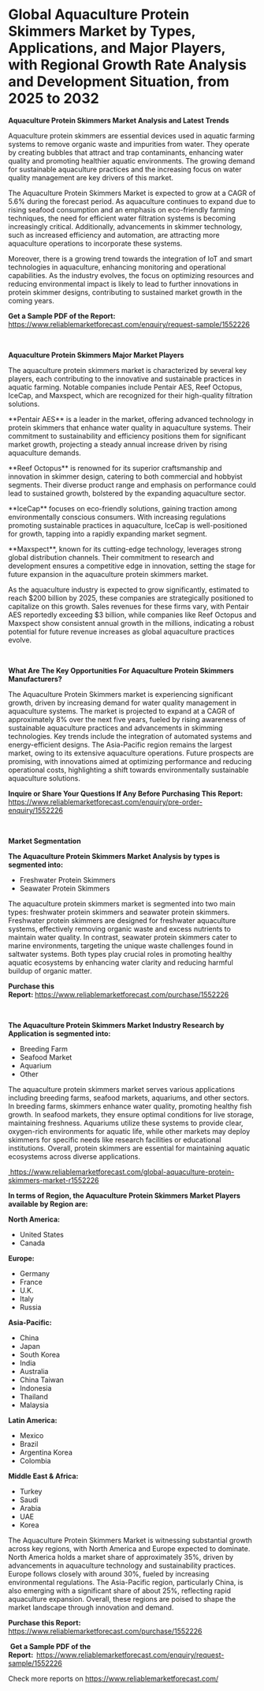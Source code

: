 <p><h1>Global Aquaculture Protein Skimmers Market by Types, Applications, and Major Players, with Regional Growth Rate Analysis and Development Situation, from 2025 to 2032</h1></p><p><strong>Aquaculture Protein Skimmers Market Analysis and Latest Trends</strong></p>
<p><p>Aquaculture protein skimmers are essential devices used in aquatic farming systems to remove organic waste and impurities from water. They operate by creating bubbles that attract and trap contaminants, enhancing water quality and promoting healthier aquatic environments. The growing demand for sustainable aquaculture practices and the increasing focus on water quality management are key drivers of this market.</p><p>The Aquaculture Protein Skimmers Market is expected to grow at a CAGR of 5.6% during the forecast period. As aquaculture continues to expand due to rising seafood consumption and an emphasis on eco-friendly farming techniques, the need for efficient water filtration systems is becoming increasingly critical. Additionally, advancements in skimmer technology, such as increased efficiency and automation, are attracting more aquaculture operations to incorporate these systems. </p><p>Moreover, there is a growing trend towards the integration of IoT and smart technologies in aquaculture, enhancing monitoring and operational capabilities. As the industry evolves, the focus on optimizing resources and reducing environmental impact is likely to lead to further innovations in protein skimmer designs, contributing to sustained market growth in the coming years.</p></p>
<p><strong>Get a Sample PDF of the Report:&nbsp;</strong> <a href="https://www.reliablemarketforecast.com/enquiry/request-sample/1552226?utm_campaign=2888&utm_medium=2&utm_source=Github&utm_content=ia&utm_term=27022025&utm_id=aquaculture-protein-skimmers">https://www.reliablemarketforecast.com/enquiry/request-sample/1552226</a></p>
<p>&nbsp;</p>
<p><strong>Aquaculture Protein Skimmers Major Market Players</strong></p>
<p><p>The aquaculture protein skimmers market is characterized by several key players, each contributing to the innovative and sustainable practices in aquatic farming. Notable companies include Pentair AES, Reef Octopus, IceCap, and Maxspect, which are recognized for their high-quality filtration solutions.</p><p>**Pentair AES** is a leader in the market, offering advanced technology in protein skimmers that enhance water quality in aquaculture systems. Their commitment to sustainability and efficiency positions them for significant market growth, projecting a steady annual increase driven by rising aquaculture demands.</p><p>**Reef Octopus** is renowned for its superior craftsmanship and innovation in skimmer design, catering to both commercial and hobbyist segments. Their diverse product range and emphasis on performance could lead to sustained growth, bolstered by the expanding aquaculture sector.</p><p>**IceCap** focuses on eco-friendly solutions, gaining traction among environmentally conscious consumers. With increasing regulations promoting sustainable practices in aquaculture, IceCap is well-positioned for growth, tapping into a rapidly expanding market segment.</p><p>**Maxspect**, known for its cutting-edge technology, leverages strong global distribution channels. Their commitment to research and development ensures a competitive edge in innovation, setting the stage for future expansion in the aquaculture protein skimmers market.</p><p>As the aquaculture industry is expected to grow significantly, estimated to reach $200 billion by 2025, these companies are strategically positioned to capitalize on this growth. Sales revenues for these firms vary, with Pentair AES reportedly exceeding $3 billion, while companies like Reef Octopus and Maxspect show consistent annual growth in the millions, indicating a robust potential for future revenue increases as global aquaculture practices evolve.</p></p>
<p>&nbsp;</p>
<p><strong>What Are The Key Opportunities For Aquaculture Protein Skimmers Manufacturers?</strong></p>
<p><p>The Aquaculture Protein Skimmers market is experiencing significant growth, driven by increasing demand for water quality management in aquaculture systems. The market is projected to expand at a CAGR of approximately 8% over the next five years, fueled by rising awareness of sustainable aquaculture practices and advancements in skimming technologies. Key trends include the integration of automated systems and energy-efficient designs. The Asia-Pacific region remains the largest market, owing to its extensive aquaculture operations. Future prospects are promising, with innovations aimed at optimizing performance and reducing operational costs, highlighting a shift towards environmentally sustainable aquaculture solutions.</p></p>
<p><strong>Inquire or Share Your Questions If Any Before Purchasing This Report:</strong> <a href="https://www.reliablemarketforecast.com/enquiry/pre-order-enquiry/1552226?utm_campaign=2888&utm_medium=2&utm_source=Github&utm_content=ia&utm_term=27022025&utm_id=aquaculture-protein-skimmers">https://www.reliablemarketforecast.com/enquiry/pre-order-enquiry/1552226</a></p>
<p>&nbsp;</p>
<p><strong>Market Segmentation</strong></p>
<p><strong>The Aquaculture Protein Skimmers Market Analysis by types is segmented into:</strong></p>
<p><ul><li>Freshwater Protein Skimmers</li><li>Seawater Protein Skimmers</li></ul></p>
<p><p>The aquaculture protein skimmers market is segmented into two main types: freshwater protein skimmers and seawater protein skimmers. Freshwater protein skimmers are designed for freshwater aquaculture systems, effectively removing organic waste and excess nutrients to maintain water quality. In contrast, seawater protein skimmers cater to marine environments, targeting the unique waste challenges found in saltwater systems. Both types play crucial roles in promoting healthy aquatic ecosystems by enhancing water clarity and reducing harmful buildup of organic matter.</p></p>
<p><strong>Purchase this Report:&nbsp;</strong><a href="https://www.reliablemarketforecast.com/purchase/1552226?utm_campaign=2888&utm_medium=2&utm_source=Github&utm_content=ia&utm_term=27022025&utm_id=aquaculture-protein-skimmers">https://www.reliablemarketforecast.com/purchase/1552226</a></p>
<p>&nbsp;</p>
<p><strong>The Aquaculture Protein Skimmers Market Industry Research by Application is segmented into:</strong></p>
<p><ul><li>Breeding Farm</li><li>Seafood Market</li><li>Aquarium</li><li>Other</li></ul></p>
<p><p>The aquaculture protein skimmers market serves various applications including breeding farms, seafood markets, aquariums, and other sectors. In breeding farms, skimmers enhance water quality, promoting healthy fish growth. In seafood markets, they ensure optimal conditions for live storage, maintaining freshness. Aquariums utilize these systems to provide clear, oxygen-rich environments for aquatic life, while other markets may deploy skimmers for specific needs like research facilities or educational institutions. Overall, protein skimmers are essential for maintaining aquatic ecosystems across diverse applications.</p></p>
<p><a href="https://www.reliablemarketforecast.com/global-aquaculture-protein-skimmers-market-r1552226?utm_campaign=2888&utm_medium=2&utm_source=Github&utm_content=ia&utm_term=27022025&utm_id=aquaculture-protein-skimmers">&nbsp;https://www.reliablemarketforecast.com/global-aquaculture-protein-skimmers-market-r1552226</a></p>
<p><strong>In terms of Region, the Aquaculture Protein Skimmers Market Players available by Region are:</strong></p>
<p>
    <p> <strong> North America: </strong>
        <ul>
            <li>United States</li>
            <li>Canada</li>
        </ul>
        </p> 
    <p> <strong> Europe: </strong>
        <ul>
            <li>Germany</li>
            <li>France</li>
            <li>U.K.</li>
            <li>Italy</li>
            <li>Russia</li>
        </ul>
        </p> 
    <p> <strong> Asia-Pacific: </strong>
        <ul>
            <li>China</li>
            <li>Japan</li>
            <li>South Korea</li>
            <li>India</li>
            <li>Australia</li>
            <li>China Taiwan</li>
            <li>Indonesia</li>
            <li>Thailand</li>
            <li>Malaysia</li>
        </ul>
        </p> 
    <p> <strong> Latin America: </strong>
        <ul>
            <li>Mexico</li>
            <li>Brazil</li>
            <li>Argentina Korea</li>
            <li>Colombia</li>
        </ul>
        </p> 
    <p> <strong> Middle East & Africa: </strong>
        <ul>
            <li>Turkey</li>
            <li>Saudi</li>
            <li>Arabia</li>
            <li>UAE</li>
            <li>Korea</li>
        </ul>
    </p>
    </p>
<p><p>The Aquaculture Protein Skimmers Market is witnessing substantial growth across key regions, with North America and Europe expected to dominate. North America holds a market share of approximately 35%, driven by advancements in aquaculture technology and sustainability practices. Europe follows closely with around 30%, fueled by increasing environmental regulations. The Asia-Pacific region, particularly China, is also emerging with a significant share of about 25%, reflecting rapid aquaculture expansion. Overall, these regions are poised to shape the market landscape through innovation and demand.</p></p>
<p><strong>Purchase this Report: </strong><a href="https://www.reliablemarketforecast.com/purchase/1552226?utm_campaign=2888&utm_medium=2&utm_source=Github&utm_content=ia&utm_term=27022025&utm_id=aquaculture-protein-skimmers">https://www.reliablemarketforecast.com/purchase/1552226</a></p>
<p>&nbsp;<strong>Get a Sample PDF of the Report:&nbsp;&nbsp;</strong><a href="https://www.reliablemarketforecast.com/enquiry/request-sample/1552226?utm_campaign=2888&utm_medium=2&utm_source=Github&utm_content=ia&utm_term=27022025&utm_id=aquaculture-protein-skimmers">https://www.reliablemarketforecast.com/enquiry/request-sample/1552226</a></p>
<p><strong></strong></p>
<p>Check more reports on <a href="https://www.reliablemarketforecast.com/?utm_campaign=2888&utm_medium=2&utm_source=Github&utm_content=ia&utm_term=27022025&utm_id=aquaculture-protein-skimmers">https://www.reliablemarketforecast.com/</a></p>